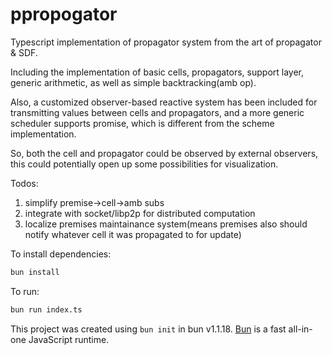 # ppropogator

Typescript implementation of propagator system
from the art of propagator & SDF.

Including the implementation of basic cells, 
propagators, support layer, 
generic arithmetic, as well as
simple backtracking(amb op).

Also, a customized observer-based reactive system has been included for 
transmitting values between cells and propagators, and a more generic scheduler supports promise,
which is different from the scheme implementation.

So, both the cell and propagator could be observed by external observers,
this could potentially open up some possibilities for visualization.


Todos:
1. simplify premise->cell->amb subs
2. integrate with socket/libp2p for distributed computation
3. localize premises maintainance system(means premises also should notify whatever 
cell it was propagated to for update)




To install dependencies:

```bash
bun install
```

To run:

```bash
bun run index.ts
```

This project was created using `bun init` in bun v1.1.18. [Bun](https://bun.sh) is a fast all-in-one JavaScript runtime.

